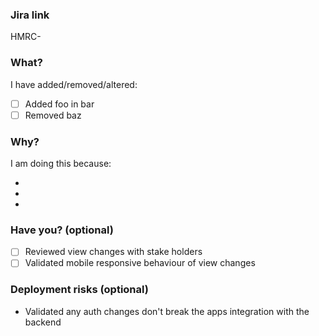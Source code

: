 ### Jira link

HMRC-<TODO>

### What?

I have added/removed/altered:

- [ ] Added foo in bar
- [ ] Removed baz

### Why?

I am doing this because:

-
-
-

### Have you? (optional)

- [ ] Reviewed view changes with stake holders
- [ ] Validated mobile responsive behaviour of view changes

### Deployment risks (optional)

- Validated any auth changes don't break the apps integration with the backend
